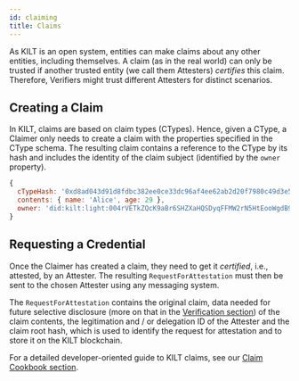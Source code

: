 ```yaml
---
id: claiming
title: Claims
---
```


As KILT is an open system, entities can make claims about any other entities, including themselves.
A claim (as in the real world) can only be trusted if another trusted entity (we call them Attesters) *certifies* this claim.
Therefore, Verifiers might trust different Attesters for distinct scenarios.

## Creating a Claim

In KILT, claims are based on claim types (CTypes).
Hence, given a CType, a Claimer only needs to create a claim with the properties specified in the CType schema.
The resulting claim contains a reference to the CType by its hash and includes the identity of the claim subject (identified by the `owner` property).

<!-- TODO: Replace with dynamically-generated JSON -->
```js title="Claim example"
{
  cTypeHash: '0xd8ad043d91d8fdbc382ee0ce33dc96af4ee62ab2d20f7980c49d3e577d80e5f5',
  contents: { name: 'Alice', age: 29 },
  owner: 'did:kilt:light:004rVETkZQcK9aBr6SHZXaHQSDyqFFMW2rN5HtEooWgdB92JMg'
}
```

## Requesting a Credential

Once the Claimer has created a claim, they need to get it *certified*, i.e., attested, by an Attester.
The resulting `RequestForAttestation` must then be sent to the chosen Attester using any messaging system.

The `RequestForAttestation` contains the original claim, data needed for future selective disclosure (more on that in the [Verification section](./05_verification.md)) of the claim contents, the legitimation and / or delegation ID of the Attester and the claim root hash, which is used to identify the request for attestation and to store it on the KILT blockchain.

For a detailed developer-oriented guide to KILT claims, see our [Claim Cookbook section](../../develop/01_sdk/02_cookbook/04_claiming/02_attestation_request.md).
